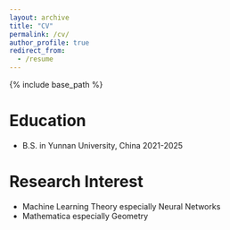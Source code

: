 ```yaml
---
layout: archive
title: "CV"
permalink: /cv/
author_profile: true
redirect_from:
  - /resume
---
```


{% include base_path %}


Education
======
* B.S. in Yunnan University, China 2021-2025

Research Interest
======
* Machine Learning Theory especially Neural Networks
* Mathematica especially Geometry
